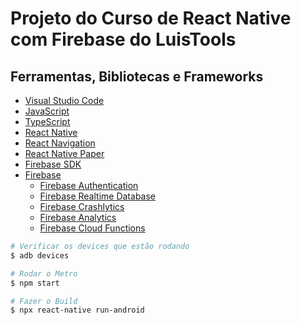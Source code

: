 # Projeto do Curso de React Native com Firebase do LuisTools

## Ferramentas, Bibliotecas e Frameworks

- [Visual Studio Code](https://code.visualstudio.com/)
- [JavaScript](https://developer.mozilla.org/pt-BR/docs/Web/JavaScript)
- [TypeScript](https://www.typescriptlang.org/)
- [React Native](https://reactnative.dev/)
- [React Navigation](https://reactnavigation.org/)
- [React Native Paper](https://callstack.github.io/react-native-paper/)
- [Firebase SDK](https://rnfirebase.io/)
- [Firebase](https://firebase.google.com/)
  - [Firebase Authentication](https://firebase.google.com/docs/auth)
  - [Firebase Realtime Database](https://firebase.google.com/docs/database)
  - [Firebase Crashlytics](https://firebase.google.com/docs/crashlytics)
  - [Firebase Analytics](https://firebase.google.com/docs/analytics)
  - [Firebase Cloud Functions](https://firebase.google.com/docs/functions) 



```bash
# Verificar os devices que estão rodando
$ adb devices

# Rodar o Metro
$ npm start

# Fazer o Build
$ npx react-native run-android

```





